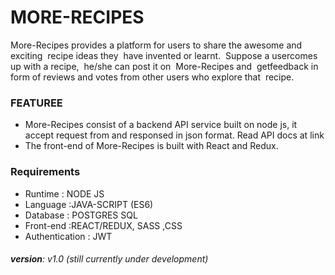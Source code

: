 
# MORE-RECIPES
 More-Recipes​​ ​provides​ ​a​ ​platform​ ​for​ ​users​ ​to​ ​share​ ​the​ ​awesome​ ​and​ ​exciting​ ​​ ​recipe​ ​ideas​ ​they  have​ ​invented​ ​or​ ​learnt.​ ​​ ​Suppose​ ​a​ ​user​ ​comes​ ​up​ ​with​ ​a​ ​recipe,​ ​​ ​he/she​ ​can​ ​post​ ​it​ ​on  More-Recipes​​ ​and​ ​​ ​get​ ​feedback​ ​in​ ​form​ ​of​ ​reviews​ ​and​ ​votes​ ​from​ ​other​ ​users​ ​who​ ​explore​ ​that  recipe.​  

### FEATUREE
* More-Recipes consist of a backend API service built on node js, it accept 
  request from and responsed in json format. Read API docs at link
* The front-end of More-Recipes is built with React and Redux.

### Requirements
* Runtime : NODE JS
* Language :JAVA-SCRIPT (ES6)
* Database : POSTGRES SQL
* Front-end :REACT/REDUX, SASS ,CSS 
* Authentication : JWT  

###### **version**: v1.0 (still currently under development)  